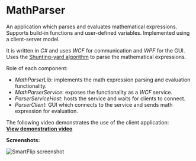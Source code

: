 MathParser
==========

An application which parses and evaluates mathematical expressions.  
Supports build-in functions and user-defined variables. Implemented using a client-server model.  

It is written in *C#* and uses *WCF* for communication and *WPF* for the GUI.  
Uses the [Shunting-yard algorithm](http://en.wikipedia.org/wiki/Shunting-yard_algorithm) to parse the mathematical expressions.

Role of each component:  
- *MathParserLib*: implements the math expression parsing and evaluation functionality.  
- *MathParserService*: exposes the functionality as a *WCF* service.  
- *ParserServiceHost*: hosts the service and waits for clients to connect.  
- *ParserClient*: GUI which connects to the service and sends math expression for evaluation.  

The following video demonstrates the use of the client application:  
**[View demonstration video](http://youtu.be/7wdAIWGz_kA)**  

**Screenshots:**

![SmartFlip screenshot](http://www.gratianlup.com/documents/math_parser_1.PNG)  
